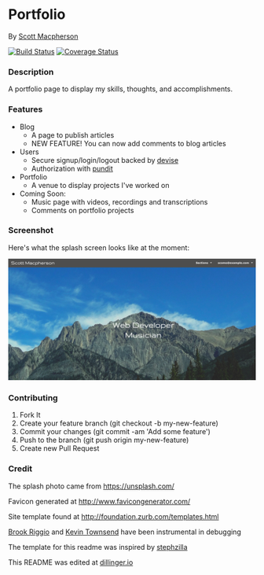 # Portfolio
By [Scott Macpherson](https://github.com/scottmacphersonmusic)

[![Build Status](https://travis-ci.org/scottmacphersonmusic/portfolio.svg?branch=master)](https://travis-ci.org/scottmacphersonmusic/portfolio)
[![Coverage Status](https://coveralls.io/repos/scottmacphersonmusic/portfolio/badge.svg?branch=master&service=github)](https://coveralls.io/github/scottmacphersonmusic/portfolio?branch=master)


### Description
A portfolio page to display my skills, thoughts, and accomplishments.
### Features
- Blog
    - A page to publish articles
    - NEW FEATURE! You can now add comments to blog articles
- Users
    - Secure signup/login/logout backed by [devise](https://github.com/plataformatec/devise)
    - Authorization with [pundit](https://github.com/elabs/pundit)
- Portfolio
    - A venue to display projects I've worked on
- Coming Soon:
    - Music page with videos, recordings and transcriptions
    - Comments on portfolio projects


### Screenshot
Here's what the splash screen looks like at the moment:

![screenshot of the splash page](/app/assets/images/splash.png)

### Contributing
1. Fork It
2. Create your feature branch (git checkout -b my-new-feature)
3. Commit your changes (git commit -am 'Add some feature')
4. Push to the branch (git push origin my-new-feature)
5. Create new Pull Request

### Credit
The splash photo came from https://unsplash.com/

Favicon generated at http://www.favicongenerator.com/

Site template found at http://foundation.zurb.com/templates.html

[Brook Riggio](https://github.com/brookr) and [Kevin Townsend](https://github.com/soccerKevin) have been instrumental in debugging

The template for this readme was inspired by
[stephzilla](https://github.com/scottmacphersonmusic/readme)

This README was edited at [dillinger.io](dillinger.io)
